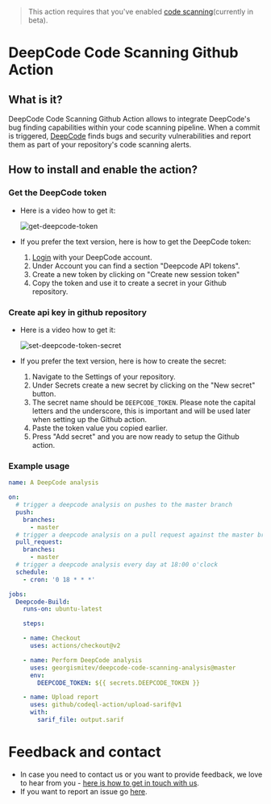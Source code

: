 > This action requires that you've enabled [code scanning](https://help.github.com/en/github/finding-security-vulnerabilities-and-errors-in-your-code/enabling-code-scanning)(currently in beta).

# DeepCode Code Scanning Github Action

## What is it?

DeepCode Code Scanning Github Action allows to integrate DeepCode's bug finding capabilities within your code scanning pipeline. When a commit is triggered, [DeepCode](https://www.deepcode.ai) finds bugs and security vulnerabilities and report them as part of your repository's code scanning alerts.

## How to install and enable the action?

### Get the DeepCode token

- Here is a video how to get it:

   ![get-deepcode-token](https://user-images.githubusercontent.com/1632188/83912998-1bedd000-a76f-11ea-996c-222526962f6c.gif)

- If you prefer the text version, here is how to get the DeepCode token:

   1. [Login](https://www.deepcode.ai/cloud-login) with your DeepCode account.
   2. Under Account you can find a section "Deepcode API tokens".
   3. Create a new token by clicking on "Create new session token"
   4. Copy the token and use it to create a secret in your Github repository.

### Create api key in github repository

- Here is a video how to get it:

  ![set-deepcode-token-secret](https://user-images.githubusercontent.com/1632188/83913383-afbf9c00-a76f-11ea-91d3-0e28ddc5496a.gif)

- If you prefer the text version, here is how to create the secret:

   1. Navigate to the Settings of your repository.
   2. Under Secrets create a new secret by clicking on the "New secret" button.
   3. The secret name should be `DEEPCODE_TOKEN`. Please note the capital letters and the underscore, this is important and will be used later when setting up the Github action.
   4. Paste the token value you copied earlier.
   5. Press "Add secret" and you are now ready to setup the Github action.

### Example usage

```yml
name: A DeepCode analysis

on:
  # trigger a deepcode analysis on pushes to the master branch
  push:
    branches:
      - master
  # trigger a deepcode analysis on a pull request against the master branch
  pull_request:
    branches:
      - master
  # trigger a deepcode analysis every day at 18:00 o'clock
  schedule:
    - cron: '0 18 * * *'

jobs:
  Deepcode-Build:
    runs-on: ubuntu-latest

    steps:

    - name: Checkout
      uses: actions/checkout@v2

    - name: Perform DeepCode analysis
      uses: georgismitev/deepcode-code-scanning-analysis@master
      env:
        DEEPCODE_TOKEN: ${{ secrets.DEEPCODE_TOKEN }}

    - name: Upload report
      uses: github/codeql-action/upload-sarif@v1
      with:
        sarif_file: output.sarif
```

# Feedback and contact

- In case you need to contact us or you want to provide feedback, we love to hear from you - [here is how to get in touch with us](https://www.deepcode.ai/feedback).
- If you want to report an issue go [here](https://github.com/georgismitev/deepcode-code-scanning-analysis/issues/new).
